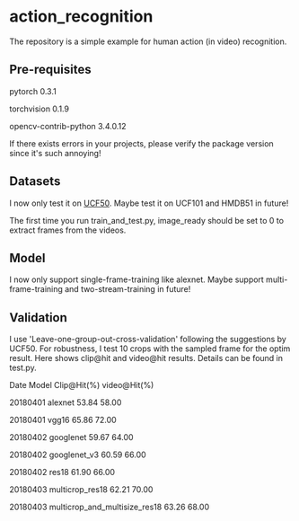 action_recognition
==================
The repository is a simple example for human action (in video) recognition. 

Pre-requisites
--------------
pytorch 0.3.1

torchvision 0.1.9

opencv-contrib-python 3.4.0.12

If there exists errors in your projects, please verify the package version since it's such annoying!

Datasets
--------
I now only test it on [UCF50](http://crcv.ucf.edu/data/UCF50.php). Maybe test it on UCF101 and HMDB51 in future!

The first time you run train_and_test.py, image_ready should be set to 0 to extract frames from the videos.

Model
-----
I now only support single-frame-training like alexnet. Maybe support multi-frame-training and two-stream-training in future!

Validation
----------
I use 'Leave-one-group-out-cross-validation' following the suggestions by UCF50. For robustness, I test 10 crops with the sampled frame for the optim result. Here shows clip@hit and video@hit results. Details can be found in test.py.

Date            Model            Clip@Hit(%)            video@Hit(%)

20180401        alexnet          53.84                  58.00

20180401        vgg16            65.86                  72.00

20180402        googlenet        59.67                  64.00

20180402        googlenet_v3     60.59                  66.00

20180402        res18            61.90                  66.00

20180403        multicrop_res18         62.21                  70.00 

20180403        multicrop_and_multisize_res18      63.26                  68.00
